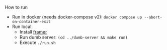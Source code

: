 How to run
- Run in docker (needs docker-compose v2): `docker compose up --abort-on-container-exit`
- Run local:
    * Install [framer](../../README.md#install)
    * Run dumb server: `(cd ../dumb-server && make run)`
    * Execute `./run.sh`
